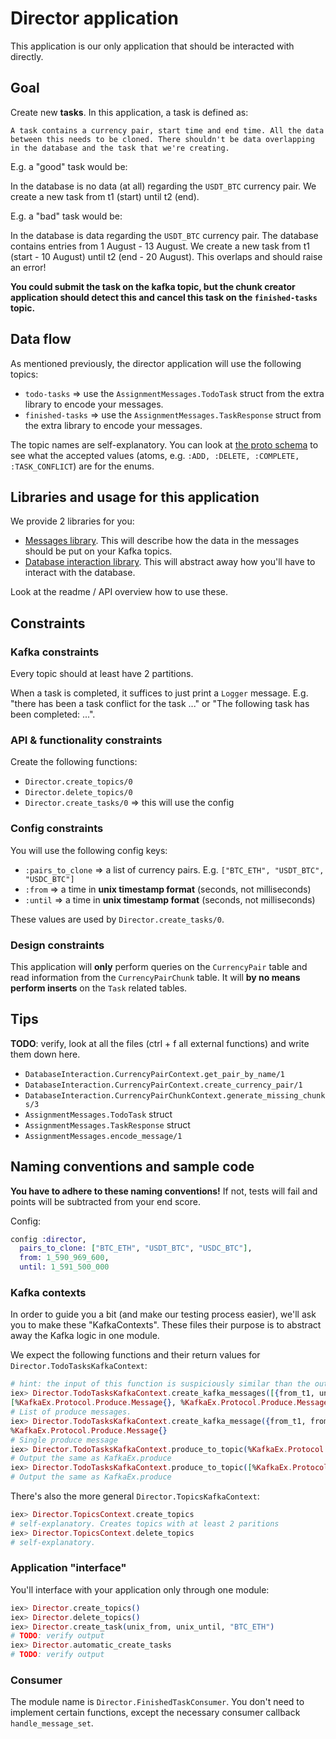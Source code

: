 # Director application

This application is our only application that should be interacted with directly.

## Goal

Create new __tasks__. In this application, a task is defined as:

```text
A task contains a currency pair, start time and end time. All the data between this needs to be cloned. There shouldn't be data overlapping in the database and the task that we're creating.
```

E.g. a "good" task would be:

In the database is no data (at all) regarding the `USDT_BTC` currency pair. We create a new task from t1 (start) until t2 (end).

E.g. a "bad" task would be:

In the database is data regarding the `USDT_BTC` currency pair. The database contains entries from 1 August - 13 August. We create a new task from t1 (start - 10 August) until t2 (end - 20 August). This overlaps and should raise an error!

__You could submit the task on the kafka topic, but the chunk creator application should detect this and cancel this task on the `finished-tasks` topic.__

## Data flow

As mentioned previously, the director application will use the following topics:

* `todo-tasks` => use the `AssignmentMessages.TodoTask` struct from the extra library to encode your messages.
* `finished-tasks` => use the `AssignmentMessages.TaskResponse` struct from the extra library to encode your messages.

The topic names are self-explanatory. You can look at [the proto schema](https://github.com/distributed-applications-2021/assignment-messages/blob/main/protobuf_schemas.proto) to see what the accepted values (atoms, e.g. `:ADD, :DELETE, :COMPLETE, :TASK_CONFLICT`) are for the enums.

## Libraries and usage for this application

We provide 2 libraries for you:

* [Messages library](https://github.com/distributed-applications-2021/assignment-messages). This will describe how the data in the messages should be put on your Kafka topics.
* [Database interaction library](https://github.com/distributed-applications-2021/assignment-database-interaction). This will abstract away how you'll have to interact with the database.

Look at the readme / API overview how to use these.

## Constraints

### Kafka constraints

Every topic should at least have 2 partitions.

When a task is completed, it suffices to just print a `Logger` message. E.g. "there has been a task conflict for the task ..." or "The following task has been completed: ...".

### API & functionality constraints

Create the following functions:

* `Director.create_topics/0`
* `Director.delete_topics/0`
* `Director.create_tasks/0` => this will use the config

### Config constraints

You will use the following config keys:

* `:pairs_to_clone` => a list of currency pairs. E.g. `["BTC_ETH", "USDT_BTC", "USDC_BTC"]`
* `:from` => a time in __unix timestamp format__ (seconds, not milliseconds)
* `:until` => a time in __unix timestamp format__ (seconds, not milliseconds)

These values are used by `Director.create_tasks/0`.

### Design constraints

This application will __only__ perform queries on the `CurrencyPair` table and read information from the `CurrencyPairChunk` table. It will __by no means perform inserts__ on the `Task` related tables.

## Tips

__TODO__: verify, look at all the files (ctrl + f all external functions) and write them down here.

* `DatabaseInteraction.CurrencyPairContext.get_pair_by_name/1`
* `DatabaseInteraction.CurrencyPairContext.create_currency_pair/1`
* `DatabaseInteraction.CurrencyPairChunkContext.generate_missing_chunks/3`
* `AssignmentMessages.TodoTask` struct
* `AssignmentMessages.TaskResponse` struct
* `AssignmentMessages.encode_message/1`

## Naming conventions and sample code

__You have to adhere to these naming conventions!__ If not, tests will fail and points will be subtracted from your end score.

Config:

```elixir
config :director,
  pairs_to_clone: ["BTC_ETH", "USDT_BTC", "USDC_BTC"],
  from: 1_590_969_600,
  until: 1_591_500_000
```

### Kafka contexts

In order to guide you a bit (and make our testing process easier), we'll ask you to make these "KafkaContexts". These files their purpose is to abstract away the Kafka logic in one module.

We expect the following functions and their return values for `Director.TodoTasksKafkaContext`:

```elixir
# hint: the input of this function is suspiciously similar than the output of CurrencyPairChunkContext.generate_missing_chunks/3
iex> Director.TodoTasksKafkaContext.create_kafka_messages([{from_t1, until_t2}, {from_t3, until_t4}], "BTC_ETH")
[%KafkaEx.Protocol.Produce.Message{}, %KafkaEx.Protocol.Produce.Message{}, ...]
# List of produce messages.
iex> Director.TodoTasksKafkaContext.create_kafka_message({from_t1, from_t2}, "BTC_ETH")
%KafkaEx.Protocol.Produce.Message{}
# Single produce message
iex> Director.TodoTasksKafkaContext.produce_to_topic(%KafkaEx.Protocol.Produce.Message{ ... })
# Output the same as KafkaEx.produce
iex> Director.TodoTasksKafkaContext.produce_to_topic([%KafkaEx.Protocol.Produce.Message{ ... }, ...])
# Output the same as KafkaEx.produce
```

There's also the more general `Director.TopicsKafkaContext`:

```elixir
iex> Director.TopicsContext.create_topics
# self-explanatory. Creates topics with at least 2 paritions
iex> Director.TopicsContext.delete_topics
# self-explanatory.
```

### Application "interface"

You'll interface with your application only through one module:

```elixir
iex> Director.create_topics()
iex> Director.delete_topics()
iex> Director.create_task(unix_from, unix_until, "BTC_ETH")
# TODO: verify output
iex> Director.automatic_create_tasks
# TODO: verify output
```

### Consumer

The module name is `Director.FinishedTaskConsumer`. You don't need to implement certain functions, except the necessary consumer callback `handle_message_set`.
